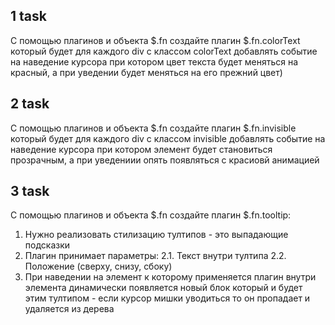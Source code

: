 ## 1 task

С помощью плагинов и объекта $.fn создайте плагин $.fn.colorText который будет для каждого div с классом colorText добавлять событие на наведение курсора при котором цвет текста будет меняться на красный, а при уведении будет меняться на его прежний цвет)

## 2 task

С помощью плагинов и объекта $.fn создайте плагин $.fn.invisible который будет для каждого div с классом invisible добавлять событие на наведение курсора при котором элемент будет становиться прозрачным, а при уведениии опять появляться с красиовй анимацией

## 3 task

С помощью плагинов и объекта $.fn создайте плагин $.fn.tooltip:

1. Нужно реализовать стилизацию тултипов - это выпадающие подсказки 
2. Плагин принимает параметры: 
  2.1. Текст внутри тултипа
  2.2. Положение (сверху, снизу, сбоку)
3. При наведении на элемент к которому применяется плагин внутри элемента динамически появляется новый блок который и будет этим тултипом - если курсор мишки уводиться то он пропадает и удаляется из дерева
